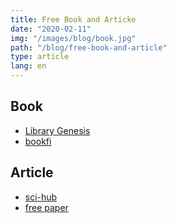 ```yaml
---
title: Free Book and Articke
date: "2020-02-11"
img: "/images/blog/book.jpg"
path: "/blog/free-book-and-article"
type: article
lang: en
---
```


## Book

- [Library Genesis](http://gen.lib.rus.ec/)
- [bookfi](http://en.bookfi.net/g/)

## Article

- [sci-hub](https://sci-hub.tw/)
- [free paper](https://freepaper.me/)

